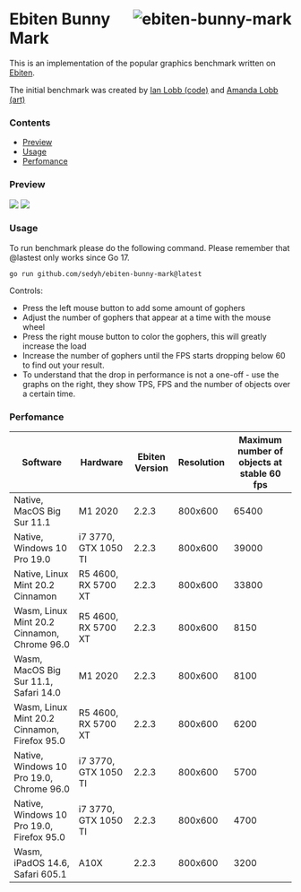 # <img align="right" src="https://user-images.githubusercontent.com/19890545/147268423-d643c63a-96d2-40d1-9791-6cd842dc5647.png" alt="ebiten-bunny-mark" title="ebiten-bunny-mark" /> Ebiten Bunny Mark

This is an implementation of the popular graphics benchmark written on [Ebiten](https://ebiten.org/).

The initial benchmark was created by [Ian Lobb (code)](http://blog.iainlobb.com/2010/11/display-list-vs-blitting-results.html)
and [Amanda Lobb (art)](http://amandalobb.com/)

### Contents

- [Preview](#preview)
- [Usage](#usage)
- [Perfomance](#perfomance)

### Preview

<img src="https://user-images.githubusercontent.com/19890545/147268942-4c939aee-1c30-42d8-b792-39021fd62568.gif">
<img src="https://user-images.githubusercontent.com/19890545/147268946-e6ff7293-9715-472c-aba1-5dd04690d79c.gif">

### Usage

To run benchmark please do the following command.
Please remember that @lastest only works since Go 17.

```
go run github.com/sedyh/ebiten-bunny-mark@latest
```

Controls:

- Press the left mouse button to add some amount of gophers 
- Adjust the number of gophers that appear at a time with the mouse wheel
- Press the right mouse button to color the gophers, this will greatly increase the load
- Increase the number of gophers until the FPS starts dropping below 60 to find out your result.
- To understand that the drop in performance is not a one-off - use the graphs on the right, they show TPS, FPS and the number of objects over a certain time.


### Perfomance

| Software                                     | Hardware             | Ebiten Version | Resolution | Maximum number of objects at stable 60 fps |
|----------------------------------------------|----------------------|----------------|------------|--------------------------------------------|
| Native, MacOS Big Sur 11.1                   | M1 2020              | 2.2.3          | 800x600    | 65400                                      |
| Native, Windows 10 Pro 19.0                  | i7 3770, GTX 1050 TI | 2.2.3          | 800x600    | 39000                                      |
| Native, Linux Mint 20.2 Cinnamon             | R5 4600, RX 5700 XT  | 2.2.3          | 800x600    | 33800                                      |
| Wasm, Linux Mint 20.2 Cinnamon, Chrome 96.0  | R5 4600, RX 5700 XT  | 2.2.3          | 800x600    | 8150                                       |
| Wasm, MacOS Big Sur 11.1, Safari 14.0        | M1 2020              | 2.2.3          | 800x600    | 8100                                       |
| Wasm, Linux Mint 20.2 Cinnamon, Firefox 95.0 | R5 4600, RX 5700 XT  | 2.2.3          | 800x600    | 6200                                       |
| Native, Windows 10 Pro 19.0, Chrome 96.0     | i7 3770, GTX 1050 TI | 2.2.3          | 800x600    | 5700                                       |
| Native, Windows 10 Pro 19.0, Firefox 95.0    | i7 3770, GTX 1050 TI | 2.2.3          | 800x600    | 4700                                       |
| Wasm, iPadOS 14.6, Safari 605.1              | A10X                 | 2.2.3          | 800x600    | 3200                                       |
